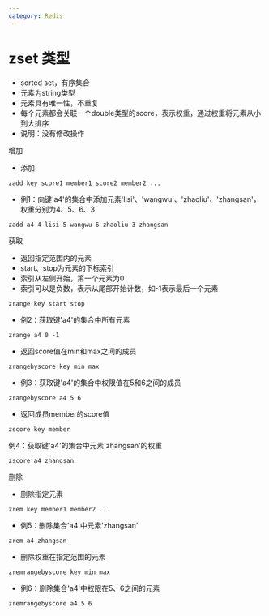 ```yaml
---
category: Redis
---
```


# zset 类型


- sorted set，有序集合
- 元素为string类型
- 元素具有唯⼀性，不重复
- 每个元素都会关联⼀个double类型的score，表示权重，通过权重将元素从⼩到⼤排序
- 说明：没有修改操作

增加

- 添加

```
zadd key score1 member1 score2 member2 ...
```

- 例1：向键'a4'的集合中添加元素'lisi'、'wangwu'、'zhaoliu'、'zhangsan'，权重分别为4、5、6、3

```
zadd a4 4 lisi 5 wangwu 6 zhaoliu 3 zhangsan
```

获取

- 返回指定范围内的元素
- start、stop为元素的下标索引
- 索引从左侧开始，第⼀个元素为0
- 索引可以是负数，表示从尾部开始计数，如-1表示最后⼀个元素

```
zrange key start stop
```

- 例2：获取键'a4'的集合中所有元素

```
zrange a4 0 -1
```

- 返回score值在min和max之间的成员

```
zrangebyscore key min max
```

- 例3：获取键'a4'的集合中权限值在5和6之间的成员

```
zrangebyscore a4 5 6
```

- 返回成员member的score值

```
zscore key member
```

例4：获取键'a4'的集合中元素'zhangsan'的权重

```
zscore a4 zhangsan
```

删除

- 删除指定元素

```
zrem key member1 member2 ...
```

- 例5：删除集合'a4'中元素'zhangsan'

```
zrem a4 zhangsan
```

- 删除权重在指定范围的元素

```
zremrangebyscore key min max
```

- 例6：删除集合'a4'中权限在5、6之间的元素

```
zremrangebyscore a4 5 6
```


